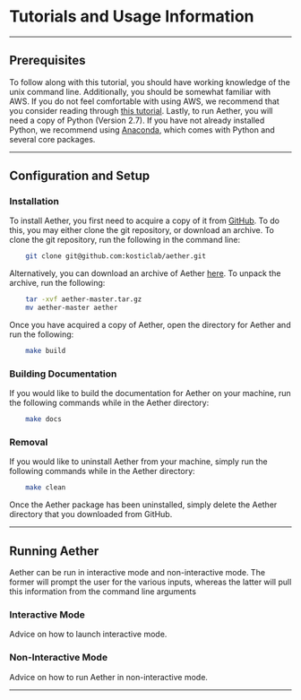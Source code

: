 # Tutorials and Usage Information

---

## Prerequisites
To follow along with this tutorial, you should have working knowledge of the unix command line.
Additionally, you should be somewhat familiar with AWS.
If you do not feel comfortable with using AWS, we recommend that you consider reading through [this tutorial](http://docs.aws.amazon.com/gettingstarted/latest/awsgsg-intro/gsg-aws-intro.html).
Lastly, to run Aether, you will need a copy of Python (Version 2.7).
If you have not already installed Python, we recommend using [Anaconda](https://www.continuum.io/downloads), which comes with Python and several core packages.

---

## Configuration and Setup

### Installation
To install Aether, you first need to acquire a copy of it from [GitHub](https://github.com/kosticlab/aether).
To do this, you may either clone the git repository, or download an archive.
To clone the git repository, run the following in the command line:
```sh
    git clone git@github.com:kosticlab/aether.git
```
Alternatively, you can download an archive of Aether [here](https://github.com/kosticlab/diabimmune/archive/master.tar.gz).
To unpack the archive, run the following:
```sh
    tar -xvf aether-master.tar.gz
    mv aether-master aether
```

Once you have acquired a copy of Aether, open the directory for Aether and run the following:
```sh
    make build
```

### Building Documentation
If you would like to build the documentation for Aether on your machine, run the following commands while in the Aether directory:
```sh
    make docs
```

### Removal
If you would like to uninstall Aether from your machine, simply run the following commands while in the Aether directory:
```sh
    make clean
```

Once the Aether package has been uninstalled, simply delete the Aether directory that you downloaded from GitHub.

---

## Running Aether
Aether can be run in interactive mode and non-interactive mode.
The former will prompt the user for the various inputs, whereas the latter will pull this information from the command line arguments

### Interactive Mode
Advice on how to launch interactive mode.

### Non-Interactive Mode
Advice on how to run Aether in non-interactive mode.

---

